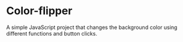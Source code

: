 # Color-flipper
A simple JavaScript project that changes the background color using different functions and button clicks.

